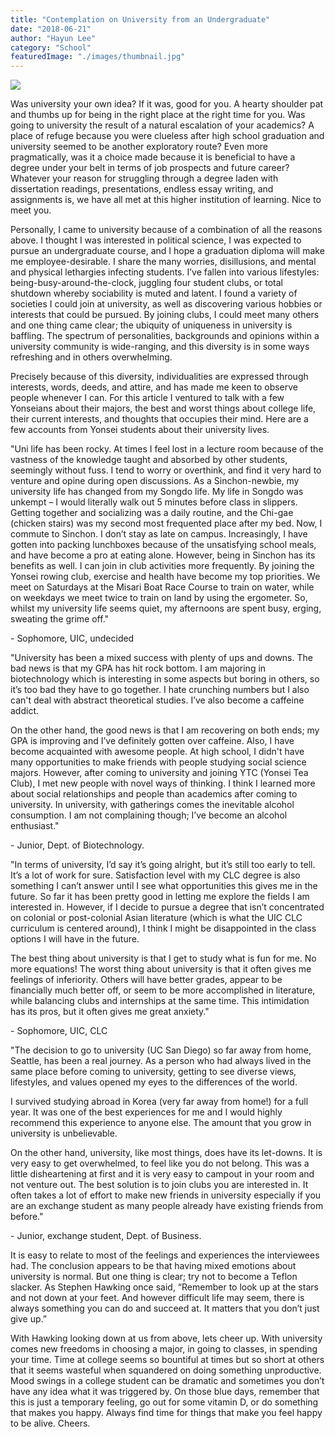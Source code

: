 ```yaml
---
title: "Contemplation on University from an Undergraduate"
date: "2018-06-21"
author: "Hayun Lee"
category: "School"
featuredImage: "./images/thumbnail.jpg"
---
```


![](/images/thumbnail.jpg)

Was university your own idea? If it was, good for you. A hearty shoulder pat and thumbs up for being in the right place at the right time for you. Was going to university the result of a natural escalation of your academics? A place of refuge because you were clueless after high school graduation and university seemed to be another exploratory route? Even more pragmatically, was it a choice made because it is beneficial to have a degree under your belt in terms of job prospects and future career? Whatever your reason for struggling through a degree laden with dissertation readings, presentations, endless essay writing, and assignments is, we have all met at this higher institution of learning. Nice to meet you.

Personally, I came to university because of a combination of all the reasons above. I thought I was interested in political science, I was expected to pursue an undergraduate course, and I hope a graduation diploma will make me employee-desirable. I share the many worries, disillusions, and mental and physical lethargies infecting students. I’ve fallen into various lifestyles: being-busy-around-the-clock, juggling four student clubs, or total shutdown whereby sociability is muted and latent. I found a variety of societies I could join at university, as well as discovering various hobbies or interests that could be pursued. By joining clubs, I could meet many others and one thing came clear; the ubiquity of uniqueness in university is baffling. The spectrum of personalities, backgrounds and opinions within a university community is wide-ranging, and this diversity is in some ways refreshing and in others overwhelming.

Precisely because of this diversity, individualities are expressed through interests, words, deeds, and attire, and has made me keen to observe people whenever I can. For this article I ventured to talk with a few Yonseians about their majors, the best and worst things about college life, their current interests, and thoughts that occupies their mind. Here are a few accounts from Yonsei students about their university lives.

"Uni life has been rocky. At times I feel lost in a lecture room because of the vastness of the knowledge taught and absorbed by other students, seemingly without fuss. I tend to worry or overthink, and find it very hard to venture and opine during open discussions. As a Sinchon-newbie, my university life has changed from my Songdo life. My life in Songdo was unkempt – I would literally walk out 5 minutes before class in slippers. Getting together and socializing was a daily routine, and the Chi-gae (chicken stairs) was my second most frequented place after my bed. Now, I commute to Sinchon. I don’t stay as late on campus. Increasingly, I have gotten into packing lunchboxes because of the unsatisfying school meals, and have become a pro at eating alone. However, being in Sinchon has its benefits as well. I can join in club activities more frequently. By joining the Yonsei rowing club, exercise and health have become my top priorities. We meet on Saturdays at the Misari Boat Race Course to train on water, while on weekdays we meet twice to train on land by using the ergometer. So, whilst my university life seems quiet, my afternoons are spent busy, erging, sweating the grime off."

\- Sophomore, UIC, undecided

"University has been a mixed success with plenty of ups and downs. The bad news is that my GPA has hit rock bottom. I am majoring in biotechnology which is interesting in some aspects but boring in others, so it’s too bad they have to go together. I hate crunching numbers but I also can't deal with abstract theoretical studies. I’ve also become a caffeine addict.

On the other hand, the good news is that I am recovering on both ends; my GPA is improving and I’ve definitely gotten over caffeine. Also, I have become acquainted with awesome people. At high school, I didn't have many opportunities to make friends with people studying social science majors. However, after coming to university and joining YTC (Yonsei Tea Club), I met new people with novel ways of thinking. I think I learned more about social relationships and people than academics after coming to university. In university, with gatherings comes the inevitable alcohol consumption. I am not complaining though; I’ve become an alcohol enthusiast."

\- Junior, Dept. of Biotechnology.

"In terms of university, I’d say it’s going alright, but it’s still too early to tell. It’s a lot of work for sure. Satisfaction level with my CLC degree is also something I can’t answer until I see what opportunities this gives me in the future. So far it has been pretty good in letting me explore the fields I am interested in. However, if I decide to pursue a degree that isn’t concentrated on colonial or post-colonial Asian literature (which is what the UIC CLC curriculum is centered around), I think I might be disappointed in the class options I will have in the future.

The best thing about university is that I get to study what is fun for me. No more equations! The worst thing about university is that it often gives me feelings of inferiority. Others will have better grades, appear to be financially much better off, or seem to be more accomplished in literature, while balancing clubs and internships at the same time. This intimidation has its pros, but it often gives me great anxiety."

\- Sophomore, UIC, CLC

"The decision to go to university (UC San Diego) so far away from home, Seattle, has been a real journey. As a person who had always lived in the same place before coming to university, getting to see diverse views, lifestyles, and values opened my eyes to the differences of the world.

I survived studying abroad in Korea (very far away from home!) for a full year. It was one of the best experiences for me and I would highly recommend this experience to anyone else. The amount that you grow in university is unbelievable.

On the other hand, university, like most things, does have its let-downs. It is very easy to get overwhelmed, to feel like you do not belong. This was a little disheartening at first and it is very easy to campout in your room and not venture out. The best solution is to join clubs you are interested in. It often takes a lot of effort to make new friends in university especially if you are an exchange student as many people already have existing friends from before."

\- Junior, exchange student, Dept. of Business.

It is easy to relate to most of the feelings and experiences the interviewees had. The conclusion appears to be that having mixed emotions about university is normal. But one thing is clear; try not to become a Teflon slacker. As Stephen Hawking once said, “Remember to look up at the stars and not down at your feet. And however difficult life may seem, there is always something you can do and succeed at. It matters that you don’t just give up.”

With Hawking looking down at us from above, lets cheer up. With university comes new freedoms in choosing a major, in going to classes, in spending your time. Time at college seems so bountiful at times but so short at others that it seems wasteful when squandered on doing something unproductive. Mood swings in a college student can be dramatic and sometimes you don’t have any idea what it was triggered by. On those blue days, remember that this is just a temporary feeling, go out for some vitamin D, or do something that makes you happy. Always find time for things that make you feel happy to be alive. Cheers.
